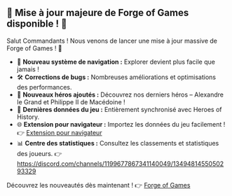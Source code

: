 ## 🎉 Mise à jour majeure de Forge of Games disponible ! 🎉

Salut Commandants ! Nous venons de lancer une mise à jour massive de Forge of Games ! 🌟

- 🚀 **Nouveau système de navigation :** Explorer devient plus facile que jamais !
- 🛠️ **Corrections de bugs :** Nombreuses améliorations et optimisations des performances.
- 🦸 **Nouveaux héros ajoutés :** Découvrez nos derniers héros – Alexandre le Grand et Philippe II de Macédoine !
- 🔄 **Dernières données du jeu :** Entièrement synchronisé avec Heroes of History.
- 🌐 **Extension pour navigateur :** Importez les données du jeu facilement ! 👉 [Extension pour navigateur](https://forgeofgames.com/help/browser-extension)
- 📊 **Centre des statistiques :** Consultez les classements et statistiques des joueurs. 👉 https://discord.com/channels/1199677867341140049/1349481455050293329

Découvrez les nouveautés dès maintenant ! 👉 [Forge of Games](https://forgeofgames.com)
